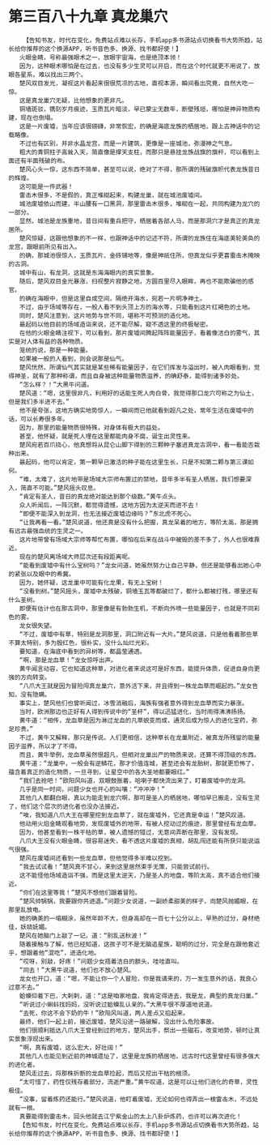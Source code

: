 # 第三百八十九章 真龙巢穴
        【告知书友，时代在变化，免费站点难以长存，手机app多书源站点切换看书大势所趋，站长给你推荐的这个换源APP，听书音色多、换源、找书都好使！】
       火眼金睛，号称最强眼术之一，放眼宇宙海，也是绝顶本领！
       因为，这种眼术哪怕是在过去，也没有多少生灵可以开启，而在这个时代就更不用说了，放眼各星系，难以找出三两个。
       楚风双目发光，凝视这片看起来很很荒凉的古地，直视本源，瞬间看出究竟，自然大吃一惊。
       这是真龙巢穴无疑，比他想象的更非凡。
       铜墙斑驳，镌刻岁月痕迹，玉质瓦片暗淡，早已蒙尘无数年，断壁残垣，哪怕是神异物质构建，现在也倒塌。
       这是一片废墟，当年应该很磅礴，非常恢宏，的确是海底龙族的栖居地，跟上古神话中的记载略像。
       不过也有区别，并非水晶龙宫，而是一片建筑，更像是一座城池，弥漫神之气息。
       粗大的青铜柱子高耸入天，简直像是撑天支柱，而那只是悬挂龙族战旗的旗杆，可以看到上面还有半面残破的布。
       楚风心头一惊，这东西不简单，甚至可以说，绝对了不得，那所谓的残破旗帜代表龙族昔日的辉煌。
       这可能是一件武器！
       雷击木很多，不是假的，真正堆砌起来，构建龙巢，就在城池废墟间。
       城池废墟依山而建，半山腰有一口黑洞，那里雷击木很多，堆砌在一起，共同构建为龙穴的一部分。
       显然，城池是龙族重地，昔日间有重兵把守，栖居着各部人马，而是那洞穴才是真正的真龙居所。
       楚风惊疑，这跟他想象的不一样，也跟神话中的记述不符，所谓的龙族住在海底美轮美奂的龙宫，跟眼前所见有出入。
       的确，那城池很惊人，玉质瓦片、金砖铺地等，像是神祇住所，但真龙似乎更喜雷击木掩映的古洞。
       城中有山，有龙洞，这就是东海海眼内的真实景象。
       随后，楚风双目金光暴涨，扫视整片寂静之地，方圆百里尽入眼眸，再也不能欺骗他的感官。
       的确在海眼中，但是这里自成空间，隔绝开海水，宛若一片明净神土。
       不过，由于场域等存在，一般人看不到头顶上方的海水等，只能看到这片红褐色的土地。
       同时，楚风注意到，这片地势与世不同，堪称不可预测的造化地。
       最起码以他目前的场域造诣来说，还不能尽解，窥不透这里的终极秘密。
       在他的火眼金睛注视下，可以看到，那片废墟间腾起阵阵能量因子，看着像洁白的雾气，其实是对人体有益的各种物质。
       笼统的说，那是一种能量。
       如果被一般的人看到，则会说那是仙气。
       楚风恍然，所谓仙气其实就是某些稀有能量因子，在它们挥发与溢出时，被人肉眼看到，觉得神圣，就有了那种称谓，而且自身被这种能量物质滋养，的确舒泰，能得到诸多妙处。
       “怎么样？！”大黑牛问道。
       楚风道：“嗯，这里很非凡，利用好的话能生死人肉白骨，我觉得那口龙穴可称之为仙土，但是我们多半进不去。”
       他不是夸张，这地方确实地势惊人，一瞬间而已他就看到超凡之处，常年生活在废墟中的话，可以长寿很多年。
       因为，那里的能量物质很特殊，对身体有极大的益处。
       甚至，他怀疑，就是死人埋在这里都能肉身不腐，诞生出灵性来。
       楚风宛若百爪挠心，他真想将从昆仑山脚下得到的三颗种子塞进真龙古洞中，看一看能否栽种出来。
       最起码，他可以肯定，第一颗早已激活的种子能在这里生长，只是不知第二颗与第三课如何。
       “难，太难了，这片地带是场域大宗师布置过的禁地，昔年多半有圣人栖居，我们想要深入，简直不可能。”楚风摇头叹息。
       “肯定有圣人，昔日的真龙绝对能达到那个级数。”黄牛点头。
       众人听闻后，一阵沉默，都觉得遗憾，这地方因为太逆天而进不去！
       “即便不能深入到龙洞，也无法接近废墟边缘吗？”东北虎不死心。
       “让我再看一看。”楚风说道，他还真是没有什么把握，真龙呆着的地方，等阶太高，那是拥有远古最强血统的生灵之一。
       这片地带曾有场域大宗师等帮忙布置，哪怕在后来在战斗中被毁的差不多了，外人也很难靠近。
       现在的楚风离场域大师层次还有段距离呢。
       “能看到废墟中有什么宝树吗？”龙女问道，她虽然努力让自己平静，但还是能够看出她心中的紧张以及眼中的希冀。
       因为，她怀疑，这龙巢中可能有化龙果，有无上宝树！
       “没看到树。”楚风摇头，废墟中太残破，铜墙玉瓦等都破烂了，都什么都被打残，哪里还有什么圣树。
       即便有估计也在那古洞中，那里像是有勃勃生机，不断向外喷一些能量因子，也就是不同彩色的雾。
       龙女很失望。
       “不过，废墟中有草，特别是龙洞那里，洞口附近有一大片。”楚风说道，只是他看着那些草不算太特别，多为殷红色，很朴实，没什么灿烂光彩。
       要知道，在海底中看到的异树等，都晶莹通透。
       “啊，那是龙血草！”龙女惊呼出声。
       黄牛闻言动容，它也知道这种草，对进化者来说这可是好东西，能提升体质，促进自身向更强的方向转变。
       “八爪大王就是因为冒险闯真龙巢穴，意外活下来，并且得到一株龙血草而崛起的。”龙女告知，没有隐瞒。
       事实上，楚风他们也曾听闻过，冰雪消融后，海族有强者意外得到龙血草而实力暴涨。
       当时，欧洲那边也正好有人得到传说中的“圣杯”，得以迅猛进化，当时闹得沸沸扬扬。
       黄牛道：“相传，龙血草是因为淋过龙血的凡草蜕变而成，通灵后成为惊人的进化宝药，弥足珍贵。”
       不过，黄牛又解释，那只是传说。人们更相信，这种草长在龙巢附近，被真龙所残留的能量因子滋养，所以才了不得。
       而且，黄牛举例，龙血草虽然很超凡，但相对龙巢出产的物质来说，还算不得顶级的东西。
       黄牛道：“龙巢中，一般会有逆鳞花，那才价值连城，甚至还会有龙胎树，那就更恐怖了，蕴含着真正的造化物质，一旦寻到，让星空中的各大圣地都要眼红。”
       “我们去抢吧！”欧阳风叫道，双眼鼓胀着，哈喇子都快流出来了，盯着废墟中的龙洞。
       几乎是同一时间，问题少女也开心的叫嚷：“冲冲冲！”
       其他几人都翻白眼，真以为能走到龙穴啊，那可是圣人的栖居地，哪怕早已搬走，没有生灵了，他们这个层次的进化者也没办法接近。
       “唉，我知道八爪大王在哪里挖到龙血草了，就在废墟外，它还真是幸运！”楚风叹道。
       他动用火焰金睛观看地势，发现废墟外的地带，有被人挖动过的痕迹，那里曾经有龙血草。
       因为，他甚至看到一株干枯的草，被人遗憾的错过，无意间弄断在那里，没有发现。
       八爪大王没有火眼金睛，很容易迷失，看不透这片废墟的真相，胡乱闯还能有所获只能说运气很强。
       楚风在废墟间还看到一些龙血草，但他觉得多半难以挖到。
       “我去试试看！”楚风真不甘心，来到这里居然束手无策，只能尝试前行。
       这不能怪他场域造诣不强，而是这里太逆天，乃是圣人的地盘，等阶太高，真不适合他们接近。
       “你们在这里等我！”楚风不想他们跟着冒险。
       “楚风帅锅锅，我要跟你共进退。”问题少女说道，一副娇柔甜美的样子，向楚风抛媚眼，在那里乱放电。
       她的确美的一塌糊涂，虽然年龄不大，但身高却在一百七十公分以上，早熟的过分，身材绝佳，妖娆妩媚。
       楚风在她脑门上敲了一记，道：“别乱送秋波！”
       随着接触与了解，他已经知道，这孩子可不是无脑追星族，聪明的过分，完全是在跟他套近乎，想跟着他“混吃”，进造化地。
       “哎呀，别敲，好疼！”问题少女捂着洁白的额头，哇哇直叫。
       “同去！”大黑牛说道，他们也不放心楚风。
       龙女也开口，道：“嗯，不能让你一个人冒险，你是我请来的，万一发生意外的话，我良心过意不去。”
       蛤蟆仰着下巴，大剌剌，道：“这是咱家地盘，我肯定得进去，我是龙，典型的真龙归巢。”
       “听说过小蝌蚪找妈妈，没听说过蛤蟆乱认亲的。”大黑牛很不厚道地说道。
       “去死，你这不会下奶的牛！”欧阳风叫道，两人差点又掐起来。
       最终，他们一起上前，接近废墟，楚风沿途一路破解，没出什么危险事故。
       他们很顺利抵达八爪大王曾经到过的地方，楚风出手，祭出一些磁石，改变地势，顿时让真实景象浮现出来。
       “啊，真有废墟，这么宏大，好壮阔！”
       其他几人也能见到近前的神城遗址了，这里是龙族的栖居地，远古时代这里曾经有很多强大的进化者。
       楚风走过去，将那株折断的龙血草捡起，而后又挖出干枯的根须。
       “太可惜了，药性仅残存着部分，流逝严重。”黄牛叹道，这是可以让他们进化的奇草，灵性极佳。
       “没事，留着炼药还能行。”楚风说道，他盯着废墟，无论如何也得弄出一根雷击木，不远处就有一根。
       真要能得到雷击木，回头他就去江宁紫金山的太上八卦炉炼药，也许可以再次进化！
       【告知书友，时代在变化，免费站点难以长存，手机app多书源站点切换看书大势所趋，站长给你推荐的这个换源APP，听书音色多、换源、找书都好使！】